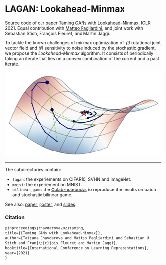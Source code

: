 # LAGAN: Lookahead-Minmax

Source code of our paper [Taming GANs with Lookahead–Minmax](https://openreview.net/pdf?id=ZW0yXJyNmoG), ICLR 2021. 
Equal contribution with [Matteo Pagliardini](https://github.com/mpagli), 
and joint work with Sebastian Stich, François Fleuret, and Martin Jaggi.

To tackle the known challenges of minmax optimization of: *(i)* rotational joint vector field and *(ii)* sensitivity to noise induced by the stochastic gradient, we propose the *Lookahead-Minmax* algorithm. 
It consists of periodically taking an iterate that lies on a convex combination of the current and a past iterate.

![lookahead-minmax illustration](lookahead_minmax.png?raw=true)

---------------------------

The subdirectories contain:
- `lagan`: the experiements on CIFAR10, SVHN and ImageNet. 
- `mnist`: the experiement on MNIST. 
- `bilinear_game`: the [Colab-notebooks](https://colab.research.google.com/) to reproduce the results on batch and stochastic bilinear game.


See also: [paper](https://openreview.net/pdf?id=ZW0yXJyNmoG), [poster](https://drive.google.com/file/d/1WoxLl8fx_xby0oOf4Yhceo1Oy3JR99oa/view?usp=sharing), and [slides](https://drive.google.com/file/d/1pxPxAxKep0vPeJQNhpqhLm9XvWS2x6iU/view?usp=sharing).



### Citation
```
@inproceedings{chavdarova2021taming,
title={{Taming GANs with Lookahead-Minmax}},
author={Tatjana Chavdarova and Matteo Pagliardini and Sebastian U Stich and Fran{\c{c}}ois Fleuret and Martin Jaggi},
booktitle={International Conference on Learning Representations},
year={2021}
}
```